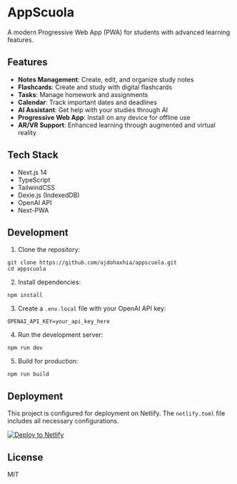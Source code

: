 # AppScuola

A modern Progressive Web App (PWA) for students with advanced learning features.

## Features

- **Notes Management**: Create, edit, and organize study notes
- **Flashcards**: Create and study with digital flashcards
- **Tasks**: Manage homework and assignments
- **Calendar**: Track important dates and deadlines
- **AI Assistant**: Get help with your studies through AI
- **Progressive Web App**: Install on any device for offline use
- **AR/VR Support**: Enhanced learning through augmented and virtual reality

## Tech Stack

- Next.js 14
- TypeScript
- TailwindCSS
- Dexie.js (IndexedDB)
- OpenAI API
- Next-PWA

## Development

1. Clone the repository:
```
git clone https://github.com/ajdohaxhia/appscuola.git
cd appscuola
```

2. Install dependencies:
```
npm install
```

3. Create a `.env.local` file with your OpenAI API key:
```
OPENAI_API_KEY=your_api_key_here
```

4. Run the development server:
```
npm run dev
```

5. Build for production:
```
npm run build
```

## Deployment

This project is configured for deployment on Netlify. The `netlify.toml` file includes all necessary configurations.

[![Deploy to Netlify](https://www.netlify.com/img/deploy/button.svg)](https://app.netlify.com/start/deploy?repository=https://github.com/ajdohaxhia/appscuola)

## License

MIT 